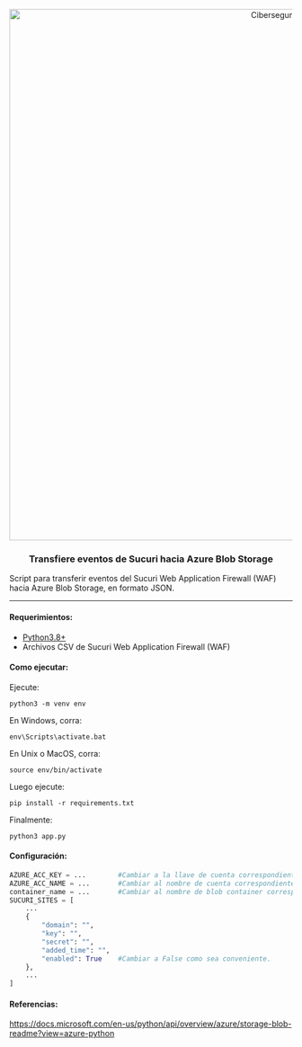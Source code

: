 <p align="center">
  <a href="https://github.com/othneildrew/Best-README-Template">
    <img width="946" alt="Ciberseguridad" src="https://user-images.githubusercontent.com/46871300/125079966-38ef8380-e092-11eb-9b5e-8bd0314d9274.PNG">
  </a>
 
   <h3 align="center">Transfiere eventos de Sucuri hacia Azure Blob Storage</h3>

  <p>
  Script para transferir eventos del Sucuri Web Application Firewall (WAF) hacia Azure Blob Storage, en formato JSON.
  </p>
</p>

---

#### Requerimientos:

* [Python3.8+](https://www.python.org/downloads/)
* Archivos CSV de Sucuri Web Application Firewall (WAF)

#### Como ejecutar:

Ejecute:

```
python3 -m venv env
```

En Windows, corra:

```
env\Scripts\activate.bat
```

En Unix o MacOS, corra:

```
source env/bin/activate
```

Luego ejecute:

```
pip install -r requirements.txt
```

Finalmente:

```
python3 app.py
```

#### Configuración:

```python
AZURE_ACC_KEY = ...        #Cambiar a la llave de cuenta correspondiente.
AZURE_ACC_NAME = ...       #Cambiar al nombre de cuenta correspondiente.
container_name = ...       #Cambiar al nombre de blob container correspondiente.
SUCURI_SITES = [
    ...
    {
        "domain": "",
        "key": "",
        "secret": "",
        "added_time": "",
        "enabled": True    #Cambiar a False como sea conveniente.
    },
    ...
]
```

#### Referencias:

https://docs.microsoft.com/en-us/python/api/overview/azure/storage-blob-readme?view=azure-python
